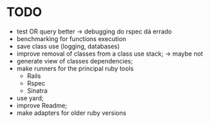 # TODO

- test OR query better -> debugging do rspec dá errado
- benchmarking for functions execution
- save class use (logging, databases)
- improve removal of classes from a class use stack; -> maybe not
- generate view of classes dependencies;
- make runners for the principal ruby tools
   - Rails
   - Rspec
   - Sinatra
- use yard;
- improve Readme;
- make adapters for older ruby versions
